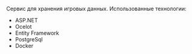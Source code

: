 Сервис для хранения игровых данных.
Использованные технологии:
  - ASP.NET
  - Ocelot
  - Entity Framework
  - PostgreSql
  - Docker

